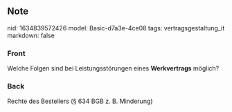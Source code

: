 ## Note
nid: 1634839572426
model: Basic-d7a3e-4ce08
tags: vertragsgestaltung_it
markdown: false

### Front
Welche Folgen sind bei Leistungsstörungen eines <b>Werkvertrags</b>
möglich?

### Back
Rechte des Bestellers (§ 634 BGB z. B. Minderung)
